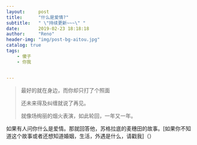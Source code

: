 ```yaml
---
layout:     post
title:      "什么是爱情?"
subtitle:   " \"持续更新~~~\" "
date:       2019-02-23 18:18:18
author:     "Reno"
header-img: "img/post-bg-aitou.jpg"
catalog: true
tags:
    - 傻子
    - 你我


---
```


> 最好的就在身边，而你却只打了个照面
>
> 还未来得及纠缠就说了再见。
>
> 就像场绚丽的烟火表演，如此轮回，一年又一年。

如果有人问你什么是爱情。那就回答他，苏格拉底的麦穗田的故事。[如果你不知道这个故事或者还想知道婚姻，生活，外遇是什么，请戳我]（）